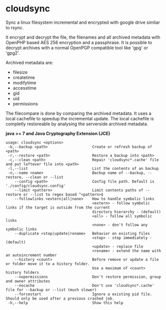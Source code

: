 cloudsync
=========

Sync a linux filesystem incremental and encrypted with google drive simliar to rsync.

It encrypt and decrypt the file, the filenames and all archived metadata with OpenPHP based AES 256 encryption and a passphrase. It is possible to decrypt archives with a normal OpenPGP compatible tool like 'gpg' or 'gpg2'.

Archived metadata are:
- filesize
- createtime 
- modifytime
- accesstime
- gid
- uid
- permissions

The filecompare is done by comparing the archived metadata. It uses a local cachefile to speedup the incremental update. The local cachefile is completly restoreable by analysing the serverside archived metadata.

**java >= 7 and Java Cryptography Extension (JCE)**

```
usage: cloudsync <options>
 -b,--backup <path>                    Create or refresh backup of <path>
 -r,--restore <path>                   Restore a backup into <path>
 -c,--clean <path>                     Repair 'cloudsync*.cache' file and put leftover file into <path>
 -l,--list                             List the contents of an backup
 -n,--name <name>                      Backup name of --backup, --restore, --clean or --list
    --config <path>                    Config file path. Default is './config/cloudsync.config'
    --limit <pattern>                  Limit contents paths of --restore or --list to regex based ^<pattern>$
    --followlinks <extern|all|none>    How to handle symbolic links
                                       <extern> - follow symbolic links if the target is outside from the current
                                       directory hierarchy - (default)
                                       <all> - follow all symbolic links
                                       <none> - don't follow any symbolic links
    --duplicate <stop|update|rename>   Behavior on existing files
                                       <stop> - stop immediately - (default)
                                       <update> - replace file
                                       <rename> - extend the name with an autoincrement number
    --history <count>                  Before remove or update a file or folder move it to a history folder.
                                       Use a maximum of <count> history folders
    --nopermissions                    Don't restore permission, group and owner attributes
    --nocache                          Don't use 'cloudsync*.cache' file for --backup or --list (much slower)
    --forcestart                       Ignore a existing pid file. Should only be used after a previous crashed job.
 -h,--help                             Show this help
```
